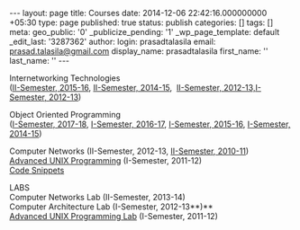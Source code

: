 --- layout: page title: Courses date: 2014-12-06 22:42:16.000000000 +05:30 type: page published: true status: publish categories: [] tags: [] meta: geo\_public: '0' \_publicize\_pending: '1' \_wp\_page\_template: default \_edit\_last: '3287362' author: login: prasadtalasila email: prasad.talasila@gmail.com display\_name: prasadtalasila first\_name: '' last\_name: '' ---

Internetworking Technologies  
([II-Semester, 2015-16](https://prasadtalasila.wordpress.com/inet/ "II-Semester, 2014-15"),&nbsp;[II-Semester, 2014-15](https://prasadtalasila.wordpress.com/inet_2014-15/ "II-Semester, 2014-15"),&nbsp; [II-Semester, 2012-13,](https://piazza.com/bits-pilani.ac.in/spring2013/eac451/home "II-Semester, 2012-13")[I-Semester, 2012-13](https://piazza.com/bits-goa.ac.in/fall2012/eac451/home "I-Semester, 2012-13"))

Object Oriented Programming  
([I-Semester, 2017-18](https://prasadtalasila.wordpress.com/oop "I-Semester, 2014-15"),&nbsp;[I-Semester, 2016-17](https://prasadtalasila.wordpress.com/oop2016 "I-Semester, 2014-15"),&nbsp;[I-Semester, 2015-16](https://prasadtalasila.wordpress.com/oop_2015-16/ "I-Semester, 2014-15"),&nbsp;[I-Semester, 2014-15](https://piazza.com/bits-pilani.ac.in/fall2014/oop/home "I-Semester, 2014-15"))

Computer Networks (II-Semester, 2012-13, [II-Semester, 2010-11](http://courses.rvrjcce.ac.in/moodle/course/view.php?id=986 "CN at RVRJC"))  
[Advanced UNIX Programming](https://www.dropbox.com/s/289crghpjziklas/AUP_lectures.pdf?dl=1 "Advanced UNIX Programming") (I-Semester, 2011-12)  
[Code Snippets](https://www.dropbox.com/s/a6diug5youatxx2/Class_Exercises.tar.gz?dl=1 "Code Snippets")

LABS  
Computer Networks Lab (II-Semester, 2013-14)  
Computer Architecture Lab (I-Semester, 2012-13**)**  
[Advanced UNIX Programming Lab](https://www.dropbox.com/s/bvhfk33i1awg5mk/UNIX_manual.pdf?dl=1 "Advanced UNIX Programming Lab") (I-Semester, 2011-12)

